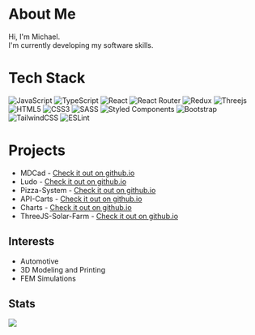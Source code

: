 # About Me
Hi, I'm Michael.<br/>
I'm currently developing my software skills.

# Tech Stack
![JavaScript](https://img.shields.io/badge/javascript-%23323330.svg?style=for-the-badge&logo=javascript&logoColor=%23F7DF1E)
![TypeScript](https://img.shields.io/badge/typescript-%23007ACC.svg?style=for-the-badge&logo=typescript&logoColor=white)
![React](https://img.shields.io/badge/react-%2320232a.svg?style=for-the-badge&logo=react&logoColor=%2361DAFB)
![React Router](https://img.shields.io/badge/React_Router-CA4245?style=for-the-badge&logo=react-router&logoColor=white)
![Redux](https://img.shields.io/badge/redux-%23593d88.svg?style=for-the-badge&logo=redux&logoColor=white)
![Threejs](https://img.shields.io/badge/threejs-black?style=for-the-badge&logo=three.js&logoColor=white)
![HTML5](https://img.shields.io/badge/html5-%23E34F26.svg?style=for-the-badge&logo=html5&logoColor=white)
![CSS3](https://img.shields.io/badge/css3-%231572B6.svg?style=for-the-badge&logo=css3&logoColor=white)
![SASS](https://img.shields.io/badge/SASS-hotpink.svg?style=for-the-badge&logo=SASS&logoColor=white)
![Styled Components](https://img.shields.io/badge/styled--components-DB7093?style=for-the-badge&logo=styled-components&logoColor=white)
![Bootstrap](https://img.shields.io/badge/bootstrap-%23563D7C.svg?style=for-the-badge&logo=bootstrap&logoColor=white)
![TailwindCSS](https://img.shields.io/badge/tailwindcss-%2338B2AC.svg?style=for-the-badge&logo=tailwind-css&logoColor=white)
![ESLint](https://img.shields.io/badge/ESLint-4B3263?style=for-the-badge&logo=eslint&logoColor=white)


# Projects
<ul>
  <li>MDCad - <a href="https://michudud.github.io/MDCad/" target="_blank">Check it out on github.io</a></li>
  <li>Ludo - <a href="https://michudud.github.io/Ludo/" target="_blank">Check it out on github.io</a></li>
  <li>Pizza-System - <a href="https://michudud.github.io/Pizza-System/" target="_blank">Check it out on github.io</a></li>
  <li>API-Carts - <a href="https://michudud.github.io/API-Carts/" target="_blank">Check it out on github.io</a></li>
  <li>Charts - <a href="https://michudud.github.io/Charts/" target="_blank">Check it out on github.io</a></li>
  <li>ThreeJS-Solar-Farm - <a href="https://michudud.github.io/ThreeJS-Solar-Farm/" target="_blank">Check it out on github.io</a></li>
</ul>

## Interests
<ul>
  <li>Automotive</li>
  <li>3D Modeling and Printing</li>
  <li>FEM Simulations</li>
</ul>

## Stats
![](https://github-readme-stats.vercel.app/api/top-langs/?username=michudud&theme=dark&hide_border=false&include_all_commits=false&count_private=false&layout=compact)

<!-- Proudly/Partly created with GPRM ( https://gprm.itsvg.in ) -->

